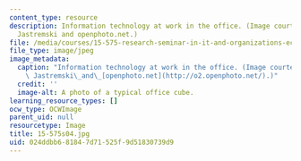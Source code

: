 ```yaml
---
content_type: resource
description: Information technology at work in the office. (Image courtesy of Michael
  Jastremski and openphoto.net.)
file: /media/courses/15-575-research-seminar-in-it-and-organizations-economic-perspectives-spring-2004/024ddbb681847d71525f9d51830739d9_15-575s04.jpg
file_type: image/jpeg
image_metadata:
  caption: "Information technology at work in the office. (Image courtesy of Michael\
    \ Jastremski\_and\_[openphoto.net](http://o2.openphoto.net/).)"
  credit: ''
  image-alt: A photo of a typical office cube.
learning_resource_types: []
ocw_type: OCWImage
parent_uid: null
resourcetype: Image
title: 15-575s04.jpg
uid: 024ddbb6-8184-7d71-525f-9d51830739d9
---
```

